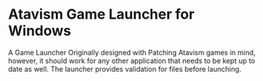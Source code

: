 # Atavism Game Launcher for Windows
 A Game Launcher Originally designed with Patching Atavism games in mind, however, it should work for any other application that needs to be kept up to date as well.  The launcher provides validation for files before launching.
